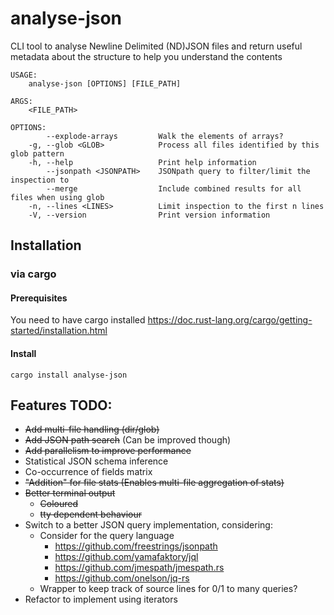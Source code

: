 # analyse-json
CLI tool to analyse Newline Delimited (ND)JSON files and return useful metadata
about the structure to help you understand the contents

```
USAGE:
    analyse-json [OPTIONS] [FILE_PATH]

ARGS:
    <FILE_PATH>

OPTIONS:
        --explode-arrays         Walk the elements of arrays?
    -g, --glob <GLOB>            Process all files identified by this glob pattern
    -h, --help                   Print help information
        --jsonpath <JSONPATH>    JSONpath query to filter/limit the inspection to
        --merge                  Include combined results for all files when using glob
    -n, --lines <LINES>          Limit inspection to the first n lines
    -V, --version                Print version information
```

## Installation
### via cargo
#### Prerequisites
You need to have cargo installed
https://doc.rust-lang.org/cargo/getting-started/installation.html
#### Install
```
cargo install analyse-json
```

## Features TODO:
* ~~Add multi-file handling (dir/glob)~~
* ~~Add JSON path search~~ (Can be improved though)
* ~~Add parallelism to improve performance~~
* Statistical JSON schema inference
* Co-occurrence of fields matrix
* ~~"Addition" for file stats (Enables multi-file aggregation of stats)~~
* ~~Better terminal output~~
  * ~~Coloured~~
  * ~~tty dependent behaviour~~
* Switch to a better JSON query implementation, considering:
  * Consider for the query language
    * https://github.com/freestrings/jsonpath
    * https://github.com/yamafaktory/jql
    * https://github.com/jmespath/jmespath.rs
    * https://github.com/onelson/jq-rs
  * Wrapper to keep track of source lines for 0/1 to many queries?
* Refactor to implement using iterators
